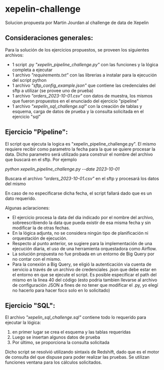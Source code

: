 # xepelin-challenge

Solucion propuesta por Martin Jourdan al challenge de data de Xepelin

## Consideraciones generales:
Para la solución de los ejercicios propuestos, se proveen los siguientes archivos:

- 1 script .py _"xepelin_pipeline_challenge.py"_ con las funciones y la lógica completa a ejecutar
- 1 archivo _"requirements.txt"_ con las librerias a instalar para la ejecución del script python
- 1 archivo _"sftp_config_example.json"_ que contiene las credenciales del sftp a utilizar (se provee uno de prueba)
- 1 archivo _"orders_2023-10-01.csv"_ con datos de muestra, los mismos que fueron propuestos en el enunciado del ejercicio "pipeline"
- 1 archivo _"xepelin_sql_challenge.sql"_ con la creación de tablas y esquema, carga de datos de prueba y la consulta solicitada en el ejercicio "sql"



## Ejercicio "Pipeline":

El script que ejecuta la logica es "xepelin_pipeline_challenge.py". El mismo requiere recibir como parametro la fecha para la que se quiere procesar la data. Dicho parametro será utilizado para construir el nombre del archivo que buscará en el sftp. Por ejemplo

_python xepelin_pipeline_challenge.py --date 2023-10-01_

Buscara el archivo _"orders_2023-10-01.csv"_ en el sftp y procesará los datos del mismo

En caso de no especificarse dicha fecha, el script fallará dado que es un dato requerido.

Algunas aclaraciones:
-  El ejercicio procesa la data del dia indicado por el nombre del archivo, sobreescribiendo la data que pueda existir de esa misma fecha y sin modificar la de otras fechas.
-  En la lógica adjunta, no se considera ningún tipo de planificación ni orquestación de ejecución.
-  Respecto al punto anterior, se sugiere para la implementación de una ejecución diaria, el uso de una herramienta orquestadora como Airflow.
-  La solución propuesta no fue probada en un entorno de Big Query por no contar con el mismo.
-  Para la conexión a Big Query, se eligió la autenticación via cuenta de servicio a través de un archivo de credenciales .json que debe estar en el entorno en que se ejecute el script. Es posible especificar el path del mismo en la linea 40 del código (esto podria tambien llevarse al archivo de configuración JSON a fines de no tener que modificar el .py, yo elegí no hacerlo para hacer foco solo en lo solicitado) 


## Ejercicio "SQL":

El archivo _"xepelin_sql_challenge.sql"_ contiene todo lo requerido para ejecutar la lógica:

1) en primer lugar se crea el esquema y las tablas requeridas
2) Luego se insertan algunos datos de prueba
3) Por último, se proporciona la consulta solicitada

Dicho script se resolvió utilizando sintaxis de Redshift, dado que es el motor de consulta del que dispuse para poder realizar las pruebas.
Se utilizan funciones ventana para los cálculos solicitados.



